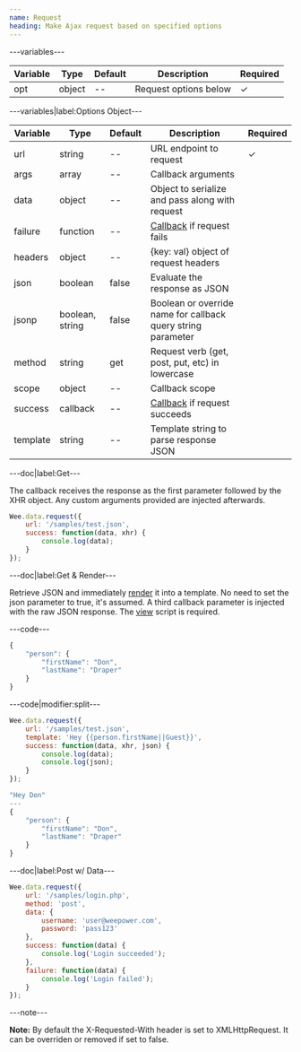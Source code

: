```yaml
---
name: Request
heading: Make Ajax request based on specified options
---
```


---variables---

| Variable | Type | Default | Description | Required |
| -- | -- | -- | -- | -- |
| opt | object | -- | Request options below | &#10003; |

---variables|label:Options Object---

| Variable | Type | Default | Description | Required |
| -- | -- | -- | -- | -- |
| url | string | -- | URL endpoint to request | &#10003; |
| args | array | -- | Callback arguments ||
| data | object | -- | Object to serialize and pass along with request ||
| failure | function | -- | [Callback](/script/#functions) if request fails ||
| headers | object | -- | {key: val} object of request headers ||
| json | boolean | false | Evaluate the response as JSON ||
| jsonp | boolean, string | false | Boolean or override name for callback query string parameter ||
| method | string | get | Request verb (get, post, put, etc) in lowercase ||
| scope | object | -- | Callback scope ||
| success | callback | -- | [Callback](/script/#functions) if request succeeds ||
| template | string | -- | Template string to parse response JSON ||

---doc|label:Get---

The callback receives the response as the first parameter followed by the XHR object. Any custom arguments provided are injected afterwards.

```javascript
Wee.data.request({
	url: '/samples/test.json',
	success: function(data, xhr) {
		console.log(data);
	}
});
```

---doc|label:Get & Render---

Retrieve JSON and immediately [render](/script/view/#render) it into a template. No need to set the json parameter to true, it's assumed. A third callback parameter is injected with the raw JSON response. The [view](/script/view) script is required.

---code---

```javascript
{
	"person": {
		"firstName": "Don",
		"lastName": "Draper"
	}
}
```

---code|modifier:split---

```javascript
Wee.data.request({
	url: '/samples/test.json',
	template: 'Hey {{person.firstName||Guest}}',
	success: function(data, xhr, json) {
		console.log(data);
		console.log(json);
	}
});
```

```javascript
"Hey Don"
---
{
	"person": {
		"firstName": "Don",
		"lastName": "Draper"
	}
}
```

---doc|label:Post w/ Data---

```javascript
Wee.data.request({
	url: '/samples/login.php',
	method: 'post',
	data: {
		username: 'user@weepower.com',
		password: 'pass123'
	},
	success: function(data) {
		console.log('Login succeeded');
	},
	failure: function(data) {
    	console.log('Login failed');
    }
});
```

---note---

**Note:** By default the X-Requested-With header is set to XMLHttpRequest. It can be overriden or removed if set to false.